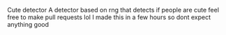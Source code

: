 Cute detector
A detector based on rng that detects if people are cute
feel free to make pull requests lol
I made this in a few hours so dont expect anything good 
